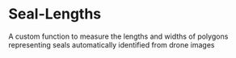 # Seal-Lengths
A custom function to measure the lengths and widths of polygons representing seals automatically identified from drone images
